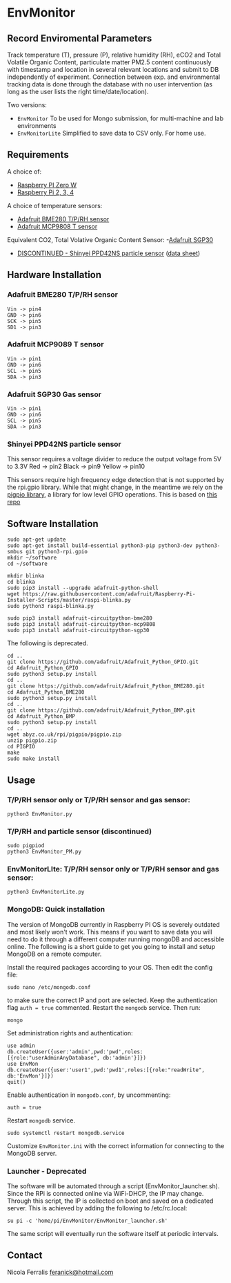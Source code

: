 # EnvMonitor
## Record Enviromental Parameters

Track temperature (T), pressure (P), relative humidity (RH), eCO2 and Total Volatile Organic Content, particulate matter PM2.5 content
continuously with timestamp and location in several relevant locations and submit to DB independently of experiment. 
Connection between exp. and environmental tracking data is done through the database with no 
user intervention (as long as the user lists the right time/date/location).

Two versions:
- `EnvMonitor` To be used for Mongo submission, for multi-machine and lab environments
- `EnvMonitorLite` Simplified to save data to CSV only. For home use.

## Requirements
A choice of:
- [Raspberry PI Zero W](https://www.raspberrypi.org/products/pi-zero-w/)
- [Raspberry Pi 2, 3, 4](https://www.raspberrypi.org)

A choice of temperature sensors:
- [Adafruit BME280 T/P/RH sensor](https://learn.adafruit.com/adafruit-bme280-humidity-barometric-pressure-temperature-sensor-breakout)
- [Adafruit MCP9808 T sensor](https://learn.adafruit.com/adafruit-mcp9808-precision-i2c-temperature-sensor-guide)

Equivalent CO2, Total Volative Organic Content Sensor:
-[Adafruit SGP30](https://learn.adafruit.com/adafruit-sgp30-gas-tvoc-eco2-mox-sensor)

- [DISCONTINUED - Shinyei PPD42NS particle sensor](https://www.seeedstudio.com/Grove-Dust-Sensor-p-1050.html) ([data sheet](http://www.mouser.com/ds/2/744/Seeed_101020012-838657.pdf))
  
## Hardware Installation
### Adafruit BME280 T/P/RH sensor
    Vin -> pin4
    GND -> pin6
    SCK -> pin5
    SD1 -> pin3
    
### Adafruit MCP9089 T sensor
    Vin -> pin1
    GND -> pin6
    SCL -> pin5
    SDA -> pin3
    
### Adafruit SGP30 Gas sensor
    Vin -> pin1
    GND -> pin6
    SCL -> pin5
    SDA -> pin3

### Shinyei PPD42NS particle sensor
This sensor requires a voltage divider to reduce the output voltage from 5V to 3.3V
    Red -> pin2
    Black -> pin9
    Yellow -> pin10    

This sensors require high frequency edge detection that is not supported by the rpi.gpio library. While that might change, in the meantime we rely on the [pigpio library](http://abyz.co.uk/rpi/pigpio/), a library for low level GPIO operations.  This is based on [this repo](https://github.com/andy-pi/weather-monitor)

## Software Installation
	sudo apt-get update
	sudo apt-get install build-essential python3-pip python3-dev python3-smbus git python3-rpi.gpio
    mkdir ~/software
    cd ~/software
    
    mkdir blinka
    cd blinka
    sudo pip3 install --upgrade adafruit-python-shell
    wget https://raw.githubusercontent.com/adafruit/Raspberry-Pi-Installer-Scripts/master/raspi-blinka.py
    sudo python3 raspi-blinka.py
    
    sudo pip3 install adafruit-circuitpython-bme280
    sudo pip3 install adafruit-circuitpython-mcp9808
    sudo pip3 install adafruit-circuitpython-sgp30
    
The following is deprecated.    

    cd ..
	git clone https://github.com/adafruit/Adafruit_Python_GPIO.git
	cd Adafruit_Python_GPIO
	sudo python3 setup.py install
    cd ..
	git clone https://github.com/adafruit/Adafruit_Python_BME280.git
    cd Adafruit_Python_BME280
    sudo python3 setup.py install
    cd ..
    git clone https://github.com/adafruit/Adafruit_Python_BMP.git
    cd Adafruit_Python_BMP
    sudo python3 setup.py install
    cd ..
    wget abyz.co.uk/rpi/pigpio/pigpio.zip
    unzip pigpio.zip
    cd PIGPIO
    make
    sudo make install

## Usage
### T/P/RH sensor only or T/P/RH sensor and gas sensor:
    python3 EnvMonitor.py 
### T/P/RH and particle sensor (discontinued)
    sudo pigpiod
    python3 EnvMonitor_PM.py
    
### EnvMonitorLIte: T/P/RH sensor only or T/P/RH sensor and gas sensor:
    python3 EnvMonitorLite.py 
    
### MongoDB: Quick installation
The version of MongoDB currently in Raspberry PI OS is severely outdated and most likely won't work. This means if you want to save data you will need to do it through a different computer running mongoDB and accessible online. The following is a short guide to get you going to install and setup MongoDB on a remote computer. 

Install the required packages according to your OS. Then edit the config file:

    sudo nano /etc/mongodb.conf
    
to make sure the correct IP and port are selected. Keep the authentication flag `auth = true` commented. 
Restart the ```mongodb``` service. Then run:

    mongo

Set administration rights and authentication:

    use admin
    db.createUser({user:'admin',pwd:'pwd',roles:[{role:"userAdminAnyDatabase", db:'admin'}]})
    use EnvMon
    db.createUser({user:'user1',pwd:'pwd1',roles:[{role:"readWrite", db:'EnvMon'}]})
    quit()
    
Enable authentication in  ```mongodb.conf```, by uncommenting:

    auth = true
    
Restart ```mongodb``` service. 

    sudo systemctl restart mongodb.service

Customize `EnvMonitor.ini` with the correct information for connecting to the MongoDB server. 

### Launcher - Deprecated   
The software will be automated through a script (EnvMonitor_launcher.sh). Since the RPi is 
connected online via WiFi-DHCP, the IP may change. Through this script, the IP is collected
on boot and saved on a dedicated server. This is achieved by adding the following to /etc/rc.local:

    su pi -c 'home/pi/EnvMonitor/EnvMonitor_launcher.sh'

The same script will eventually run the software itself at periodic intervals. 

## Contact
Nicola Ferralis <feranick@hotmail.com>
    

